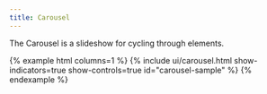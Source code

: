 ```yaml
---
title: Carousel
---
```


The Carousel is a slideshow for cycling through elements.

{% example html columns=1 %}
{% include ui/carousel.html show-indicators=true show-controls=true id="carousel-sample" %}
{% endexample %}
